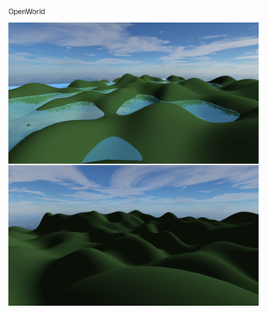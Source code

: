 OpenWorld

![Screenshot](/screenshots/2017-09-28.png?raw=true "Screenshot 09/28/17")
![Screenshot](/screenshots/2017-04-22.png?raw=true "Screenshot 04/22/17")